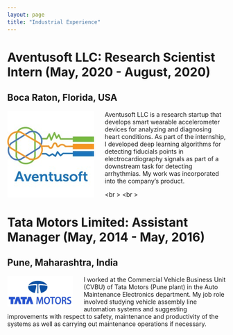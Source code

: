 ```yaml
---
layout: page
title: "Industrial Experience"
---
```


Aventusoft LLC: Research Scientist Intern (May, 2020 - August, 2020)
===

Boca Raton, Florida, USA
---

<img style="float: left; padding-right:25px" src="/avt.jpg" height="70%"> Aventusoft LLC is a research startup that develops smart wearable accelerometer devices for analyzing and diagnosing heart conditions. As part of the internship, I developed deep learning algorithms for detecting fiducials points in electrocardiography signals as part of a downstream task for detecting arrhythmias. My work was incorporated into the company’s product.

<br \>
<br \>

Tata Motors Limited: Assistant Manager (May, 2014 - May, 2016)
===

Pune, Maharashtra, India
---

<img style="float: left; padding-right:25px" src="/tm.jpg" width="30%" height="30%">I worked at the Commercial Vehicle Business Unit (CVBU) of Tata Motors (Pune plant) in the Auto Maintenance Electronics department. My job role involved studying vehicle assembly line automation systems and suggesting improvements with respect to safety, maintenance and productivity of the systems as well as carrying out maintenance operations if necessary.
